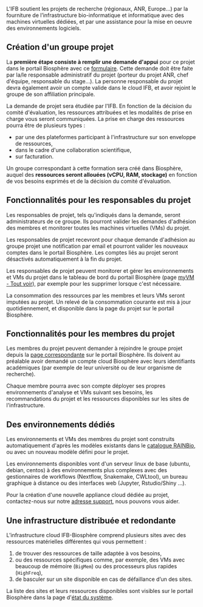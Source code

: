 L'IFB soutient les projets de recherche (régionaux, ANR, Europe...) par la fourniture de l’infrastructure bio-informatique et informatique avec des machines virtuelles dédiées, et par une assistance pour la mise en oeuvre des environnements logiciels.

## Création d'un groupe projet 

La **première étape consiste à remplir une demande d'appui** pour ce projet dans le portail Biosphère avec ce 
[formulaire](https://biosphere.france-bioinformatique.fr/cloudweb_account/groups/create?type_of_group=3).
Cette demande doit être faite par la/le responsable administratif du projet (porteur du projet ANR, chef d'équipe,
responsable du stage...). La personne responsable du projet devra également avoir un compte valide dans le cloud IFB, et avoir rejoint le groupe de son affiliation principale.

La demande de projet sera étudiée par l'IFB. En fonction de la décision du comité d'évaluation, les ressources attribuées et les modalités de prise en charge vous seront communiquées. La prise en charge des ressources pourra être de plusieurs types :
- par une des plateformes participant à l'infrastructure sur son enveloppe de ressources,
- dans le cadre d'une collaboration scientifique,
- sur facturation.

Un groupe correspondant à cette formation sera créé dans Biosphère, auquel des **ressources seront allouées (vCPU, RAM, stockage)** en fonction de vos besoins exprimés et de la décision du comité d'évaluation.

## Fonctionnalités pour les responsables du projet

Les responsables de projet, tels qu'indiqués dans la demande, seront administrateurs de ce groupe. Ils pourront valider les demandes d'adhésion des membres et monitorer toutes les machines virtuelles (VMs) du projet.

Les responsables de projet recevront pour chaque demande d'adhésion au groupe projet une notification par email et pourront valider les nouveaux comptes dans le portail Biosphère. Les comptes liés au projet seront désactivés automatiquement à la fin du projet.

Les responsables de projet peuvent monitorer et gérer les environnements et VMs du projet dans le tableau de bord du portail Biosphère (page [myVM - Tout voir](https://biosphere.france-bioinformatique.fr/monitor)), par exemple pour les supprimer lorsque c'est nécessaire.

La consommation des ressources par les membres et leurs VMs seront imputées au projet. Un relevé de la consommation courante est mis à jour quotidiennement, et disponible dans la page du projet sur le portail Biosphère.

## Fonctionnalités pour les membres du projet

Les membres du projet peuvent demander à rejoindre le groupe projet depuis la [page correspondante](https://biosphere.france-bioinformatique.fr/cloudweb_account/groups) sur le portail Biosphère. Ils doivent au préalable avoir demandé un compte cloud Biosphère avec leurs identifiants académiques (par exemple de leur université ou de leur organisme de recherche).

Chaque membre pourra avec son compte déployer ses propres environnements d'analyse et VMs suivant ses besoins, les recommandations du projet et les ressources disponibles sur les sites de l'infrastructure.

## Des environnements dédiés

Les environnements et VMs des membres du projet sont construits automatiquement d'après les modèles existants dans le [catalogue RAINBio](https://biosphere.france-bioinformatique.fr/catalogue), ou avec un nouveau modèle défini pour le projet.

Les environnements disponibles vont d'un serveur linux de base (ubuntu, debian, centos) à des environnements plus complexes avec des gestionnaires de workflows (Nextflow, Snakemake, CWLtool), un bureau graphique à distance ou des interfaces web (Jupyter, Rstudio/Shiny …).

Pour la création d'une nouvelle appliance cloud dédiée au projet, contactez-nous sur notre [adresse support](mailto:biosphere-support@genouest.org), nous pouvons vous aider.

## Une infrastructure distribuée et redondante

L’infrastructure cloud IFB-Biosphère comprend plusieurs sites avec des ressources matérielles différentes qui vous permettent : 
1. de trouver des ressources de taille adaptée à vos besoins,
2. ou des ressources spécifiques comme, par exemple, des VMs avec beaucoup de mémoire (`BigMem`) ou des processeurs plus rapides (`HighFreq`),
3. de basculer sur un site disponible en cas de défaillance d’un des sites.

La liste des sites et leurs ressources disponibles sont visibles sur le portail Biosphère dans la page d'[état du système](https://biosphere.france-bioinformatique.fr/cloud/system_status).


